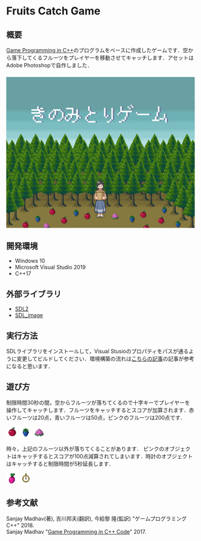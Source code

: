 # Fruits Catch Game

## 概要

[Game Programming in C++](https://github.com/gameprogcpp/code)のプログラムをベースに作成したゲームです．空から落下してくるフルーツをプレイヤーを移動させてキャッチします．アセットはAdobe Photoshopで自作しました．

<div align="center">
    <img src="assets/title.png">
</div>

## 開発環境

- Windows 10  
- Microsoft Visual Studio 2019  
- C++17  

## 外部ライブラリ

- [SDL2](https://github.com/libsdl-org/SDL/tree/SDL2)
- [SDL_image](https://github.com/libsdl-org/SDL_image/)

## 実行方法

SDLライブラリをインストールして，Visual Stusioのプロパティをパスが通るように変更してビルドしてください．環境構築の流れは[こちらの記事](https://www.kuroshum.com/entry/2019/07/18/%E3%82%B2%E3%83%BC%E3%83%A0%E3%83%97%E3%83%AD%E3%82%B0%E3%83%A9%E3%83%9F%E3%83%B3%E3%82%B0C++%E3%81%AE%E7%92%B0%E5%A2%83%E6%A7%8B%E7%AF%89(SDL))の記事が参考になると思います．

## 遊び方

制限時間30秒の間，空からフルーツが落ちてくるので十字キーでプレイヤーを操作してキャッチします．フルーツをキャッチするとスコアが加算されます．赤いフルーツは20点，青いフルーツは50点，ピンクのフルーツは200点です．
<div>
    <img src="assets/apple.png">
    <img src="assets/bery.png">
    <img src="assets/peach.png">
</div>

時々，上記のフルーツ以外が落ちてくることがあります．
ピンクのオブジェクトはキャッチするとスコアが100点減算されてしまいます．時計のオブジェクトはキャッチすると制限時間が5秒延長します．

<div>
    <img src="assets/dragon.png">
    <img src="assets/watch.png">
</div>



## 参考文献

Sanjay Madhav(著), 吉川邦夫(翻訳), 今給黎 隆(監訳) "ゲームプログラミング C++" 2018.  
Sanjay Madhav "[Game Programming in C++ Code](https://github.com/gameprogcpp/code)" 2017.  